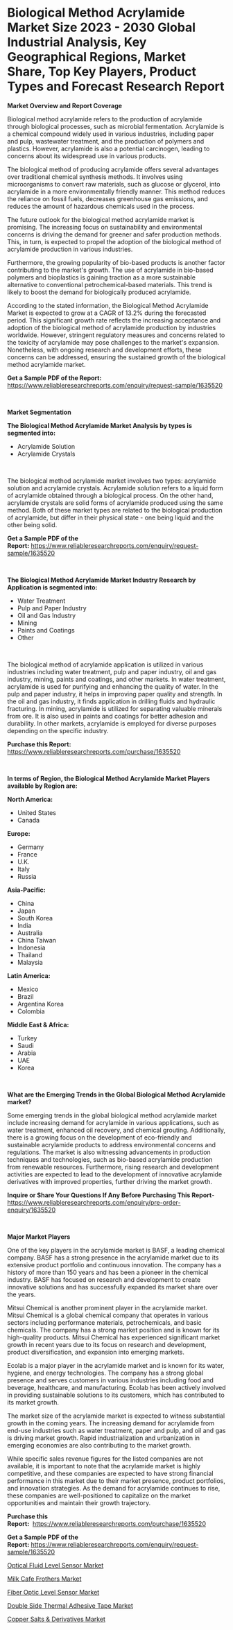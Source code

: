 <p><h1>Biological Method Acrylamide Market Size 2023 - 2030 Global Industrial Analysis, Key Geographical Regions, Market Share, Top Key Players, Product Types and Forecast Research Report</h1></p><p><strong>Market Overview and Report Coverage</strong></p>
<p><p>Biological method acrylamide refers to the production of acrylamide through biological processes, such as microbial fermentation. Acrylamide is a chemical compound widely used in various industries, including paper and pulp, wastewater treatment, and the production of polymers and plastics. However, acrylamide is also a potential carcinogen, leading to concerns about its widespread use in various products.</p><p>The biological method of producing acrylamide offers several advantages over traditional chemical synthesis methods. It involves using microorganisms to convert raw materials, such as glucose or glycerol, into acrylamide in a more environmentally friendly manner. This method reduces the reliance on fossil fuels, decreases greenhouse gas emissions, and reduces the amount of hazardous chemicals used in the process.</p><p>The future outlook for the biological method acrylamide market is promising. The increasing focus on sustainability and environmental concerns is driving the demand for greener and safer production methods. This, in turn, is expected to propel the adoption of the biological method of acrylamide production in various industries.</p><p>Furthermore, the growing popularity of bio-based products is another factor contributing to the market's growth. The use of acrylamide in bio-based polymers and bioplastics is gaining traction as a more sustainable alternative to conventional petrochemical-based materials. This trend is likely to boost the demand for biologically produced acrylamide.</p><p>According to the stated information, the Biological Method Acrylamide Market is expected to grow at a CAGR of 13.2% during the forecasted period. This significant growth rate reflects the increasing acceptance and adoption of the biological method of acrylamide production by industries worldwide. However, stringent regulatory measures and concerns related to the toxicity of acrylamide may pose challenges to the market's expansion. Nonetheless, with ongoing research and development efforts, these concerns can be addressed, ensuring the sustained growth of the biological method acrylamide market.</p></p>
<p><strong>Get a Sample PDF of the Report:</strong> <a href="https://www.reliableresearchreports.com/enquiry/request-sample/1635520">https://www.reliableresearchreports.com/enquiry/request-sample/1635520</a></p>
<p>&nbsp;</p>
<p><strong>Market Segmentation</strong></p>
<p><strong>The Biological Method Acrylamide Market Analysis by types is segmented into:</strong></p>
<p><ul><li>Acrylamide Solution</li><li>Acrylamide Crystals</li></ul></p>
<p>&nbsp;</p>
<p><p>The biological method acrylamide market involves two types: acrylamide solution and acrylamide crystals. Acrylamide solution refers to a liquid form of acrylamide obtained through a biological process. On the other hand, acrylamide crystals are solid forms of acrylamide produced using the same method. Both of these market types are related to the biological production of acrylamide, but differ in their physical state - one being liquid and the other being solid.</p></p>
<p><strong>Get a Sample PDF of the Report:</strong>&nbsp;<a href="https://www.reliableresearchreports.com/enquiry/request-sample/1635520">https://www.reliableresearchreports.com/enquiry/request-sample/1635520</a></p>
<p>&nbsp;</p>
<p><strong>The Biological Method Acrylamide Market Industry Research by Application is segmented into:</strong></p>
<p><ul><li>Water Treatment</li><li>Pulp and Paper Industry</li><li>Oil and Gas Industry</li><li>Mining</li><li>Paints and Coatings</li><li>Other</li></ul></p>
<p>&nbsp;</p>
<p><p>The biological method of acrylamide application is utilized in various industries including water treatment, pulp and paper industry, oil and gas industry, mining, paints and coatings, and other markets. In water treatment, acrylamide is used for purifying and enhancing the quality of water. In the pulp and paper industry, it helps in improving paper quality and strength. In the oil and gas industry, it finds application in drilling fluids and hydraulic fracturing. In mining, acrylamide is utilized for separating valuable minerals from ore. It is also used in paints and coatings for better adhesion and durability. In other markets, acrylamide is employed for diverse purposes depending on the specific industry.</p></p>
<p><strong>Purchase this Report:</strong>&nbsp; <a href="https://www.reliableresearchreports.com/purchase/1635520">https://www.reliableresearchreports.com/purchase/1635520</a></p>
<p>&nbsp;</p>
<p><strong>In terms of Region, the Biological Method Acrylamide Market Players available by Region are:</strong></p>
<p>
    <p> <strong> North America: </strong>
        <ul>
            <li>United States</li>
            <li>Canada</li>
        </ul>
        </p> 
    <p> <strong> Europe: </strong>
        <ul>
            <li>Germany</li>
            <li>France</li>
            <li>U.K.</li>
            <li>Italy</li>
            <li>Russia</li>
        </ul>
        </p> 
    <p> <strong> Asia-Pacific: </strong>
        <ul>
            <li>China</li>
            <li>Japan</li>
            <li>South Korea</li>
            <li>India</li>
            <li>Australia</li>
            <li>China Taiwan</li>
            <li>Indonesia</li>
            <li>Thailand</li>
            <li>Malaysia</li>
        </ul>
        </p> 
    <p> <strong> Latin America: </strong>
        <ul>
            <li>Mexico</li>
            <li>Brazil</li>
            <li>Argentina Korea</li>
            <li>Colombia</li>
        </ul>
        </p> 
    <p> <strong> Middle East & Africa: </strong>
        <ul>
            <li>Turkey</li>
            <li>Saudi</li>
            <li>Arabia</li>
            <li>UAE</li>
            <li>Korea</li>
        </ul>
    </p>
    </p>
<p>&nbsp;</p>
<p><strong>What are the Emerging Trends in the Global Biological Method Acrylamide market?</strong></p>
<p><p>Some emerging trends in the global biological method acrylamide market include increasing demand for acrylamide in various applications, such as water treatment, enhanced oil recovery, and chemical grouting. Additionally, there is a growing focus on the development of eco-friendly and sustainable acrylamide products to address environmental concerns and regulations. The market is also witnessing advancements in production techniques and technologies, such as bio-based acrylamide production from renewable resources. Furthermore, rising research and development activities are expected to lead to the development of innovative acrylamide derivatives with improved properties, further driving the market growth.</p></p>
<p><strong>Inquire or Share Your Questions If Any Before Purchasing This Report</strong>- <a href="https://www.reliableresearchreports.com/enquiry/pre-order-enquiry/1635520">https://www.reliableresearchreports.com/enquiry/pre-order-enquiry/1635520</a></p>
<p>&nbsp;</p>
<p><strong>Major Market Players</strong></p>
<p><p>One of the key players in the acrylamide market is BASF, a leading chemical company. BASF has a strong presence in the acrylamide market due to its extensive product portfolio and continuous innovation. The company has a history of more than 150 years and has been a pioneer in the chemical industry. BASF has focused on research and development to create innovative solutions and has successfully expanded its market share over the years.</p><p>Mitsui Chemical is another prominent player in the acrylamide market. Mitsui Chemical is a global chemical company that operates in various sectors including performance materials, petrochemicals, and basic chemicals. The company has a strong market position and is known for its high-quality products. Mitsui Chemical has experienced significant market growth in recent years due to its focus on research and development, product diversification, and expansion into emerging markets.</p><p>Ecolab is a major player in the acrylamide market and is known for its water, hygiene, and energy technologies. The company has a strong global presence and serves customers in various industries including food and beverage, healthcare, and manufacturing. Ecolab has been actively involved in providing sustainable solutions to its customers, which has contributed to its market growth.</p><p>The market size of the acrylamide market is expected to witness substantial growth in the coming years. The increasing demand for acrylamide from end-use industries such as water treatment, paper and pulp, and oil and gas is driving market growth. Rapid industrialization and urbanization in emerging economies are also contributing to the market growth.</p><p>While specific sales revenue figures for the listed companies are not available, it is important to note that the acrylamide market is highly competitive, and these companies are expected to have strong financial performance in this market due to their market presence, product portfolios, and innovation strategies. As the demand for acrylamide continues to rise, these companies are well-positioned to capitalize on the market opportunities and maintain their growth trajectory.</p></p>
<p><strong>Purchase this Report:</strong>&nbsp;&nbsp;<a href="https://www.reliableresearchreports.com/purchase/1635520">https://www.reliableresearchreports.com/purchase/1635520</a></p>
<p></p>
<p><strong>Get a Sample PDF of the Report:</strong>&nbsp;<a href="https://www.reliableresearchreports.com/enquiry/request-sample/1635520">https://www.reliableresearchreports.com/enquiry/request-sample/1635520</a></p>
<p><p><a href="https://medium.com/@deniseharvey70/optical-fluid-level-sensor-market-size-growth-forecast-2023-2030-5f71f2d46925">Optical Fluid Level Sensor Market</a></p><p><a href="https://www.linkedin.com/pulse/decoding-milk-cafe-frothers-market-deep-dive-latest-trends-vzxve/">Milk Cafe Frothers Market</a></p><p><a href="https://medium.com/@christinascott1938/fiber-optic-level-sensor-market-size-growth-forecast-2023-2030-a26087123deb">Fiber Optic Level Sensor Market</a></p><p><a href="https://www.linkedin.com/pulse/double-side-thermal-adhesive-tape-market-research-report-eg0tc/">Double Side Thermal Adhesive Tape Market</a></p><p><a href="https://www.linkedin.com/pulse/copper-salts-amp-derivatives-market-size-growth-forecast-mfhcc/">Copper Salts & Derivatives Market</a></p></p>